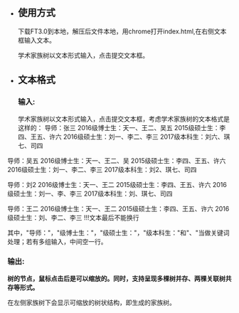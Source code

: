 - ## 使用方式

  下载FT3.0到本地，解压后文件本地，用chrome打开index.html,在右侧文本框输入文本。

  学术家族树以文本形式输入，点击提交文本框。

- ## 文本格式

  ### 输入:
  
  学术家族树以文本形式输入，点击提交文本框，考虑学术家族树的文本格式是这样的：
导师：张三
2016级博士生：天一、王二、吴五
2015级硕士生：李四、王五、许六
2016级硕士生：刘一、李二、李三
2017级本科生：刘六、琪七、司四

导师：吴五
2016级博士生：天一、王二、吴
2015级硕士生：李四、王五、许六
2016级硕士生：刘一、李二、李三
2017级本科生：刘2、琪七、司四

导师：刘2
2016级博士生：天一、王二
2015级硕士生：李四、王五、许六
2016级硕士生：刘一、李、李三
2017级本科生：刘、琪七、司四

导师：王二
2016级博士生：天一、王二
2015级硕士生：李四、王五、许六
2016级硕士生：刘、李二、李三
!!!文本最后不能换行

  其中，"导师："，"级博士生："，"级硕士生："，"级本科生："和"、"当做关键词处理；若有多组输入，中间空一行。

  ### 输出:

  **树的节点，鼠标点击后是可以缩放的。同时，支持呈现多棵树并存、两棵关联树共存等形式。**

  在左侧家族树下会显示可缩放的树状结构，即生成的家族树。
